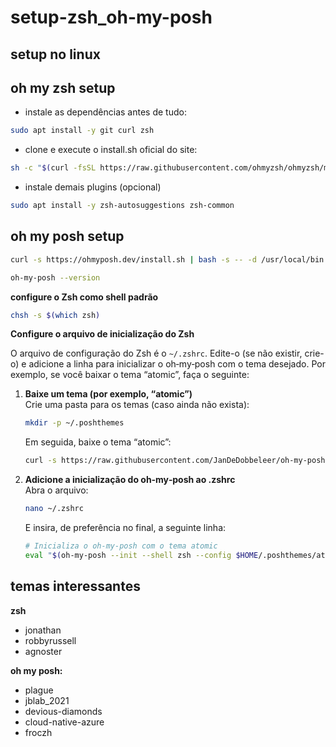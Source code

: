 # setup-zsh_oh-my-posh

## setup no linux

## **oh my zsh setup**

- instale as dependências antes de tudo:

```bash
sudo apt install -y git curl zsh
```

- clone e execute o install.sh oficial do site:

```bash
sh -c "$(curl -fsSL https://raw.githubusercontent.com/ohmyzsh/ohmyzsh/master/tools/install.sh)"
```

- instale demais plugins (opcional)

```bash
sudo apt install -y zsh-autosuggestions zsh-common
```

## **oh my posh setup**

```bash
curl -s https://ohmyposh.dev/install.sh | bash -s -- -d /usr/local/bin
```

```bash
oh-my-posh --version
```

**configure o Zsh como shell padrão**

```bash
chsh -s $(which zsh)
```

 **Configure o arquivo de inicialização do Zsh**

O arquivo de configuração do Zsh é o `~/.zshrc`. Edite-o (se não existir, crie-o) e adicione a linha para inicializar o oh‑my‑posh com o tema desejado. Por exemplo, se você baixar o tema “atomic”, faça o seguinte:

1. **Baixe um tema (por exemplo, “atomic”)**  
    Crie uma pasta para os temas (caso ainda não exista):

    ```bash
    mkdir -p ~/.poshthemes
    ```

    Em seguida, baixe o tema “atomic”:

    ```bash
    curl -s https://raw.githubusercontent.com/JanDeDobbeleer/oh-my-posh/main/themes/atomic.omp.json -o ~/.poshthemes/atomic.omp.json
    ```

2. **Adicione a inicialização do oh‑my‑posh ao .zshrc**  
    Abra o arquivo:

    ```bash
    nano ~/.zshrc
    ```

    E insira, de preferência no final, a seguinte linha:

    ```bash
    # Inicializa o oh‑my‑posh com o tema atomic
    eval "$(oh-my-posh --init --shell zsh --config $HOME/.poshthemes/atomic.omp.json)"
    ```

## temas interessantes

**zsh**

- jonathan
- robbyrussell
- agnoster

**oh my posh:**

- plague
- jblab_2021
- devious-diamonds
- cloud-native-azure
- froczh
